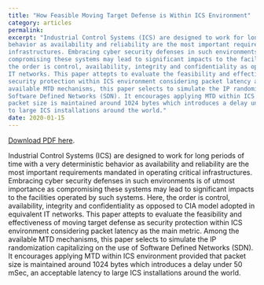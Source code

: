 ```yaml
---
title: "How Feasible Moving Target Defense is Within ICS Environment"
category: articles
permalink: 
excerpt: "Industrial Control Systems (ICS) are designed to work for long periods of time with a very deterministic
behavior as availability and reliability are the most important requirements mandated in operating critical
infrastructures. Embracing cyber security defenses in such environments is of utmost importance as
compromising these systems may lead to significant impacts to the facilities operated by such systems. Here,
the order is control, availability, integrity and confidentiality as opposed to CIA model adopted in equivalent
IT networks. This paper attepts to evaluate the feasibility and effectiveness of moving target defense as
security protection within ICS environment considering packet latency as the main metric. Among the
available MTD mechanisms, this paper selects to simulate the IP randomization capitalizing on the use of
Software Defined Networks (SDN). It encourages applying MTD within ICS environment provided that
packet size is maintained around 1024 bytes which introduces a delay under 50 mSec, an acceptable latency
to large ICS installations around the world."
date: 2020-01-15
---
```


<a href="https://www.onepetro.org/conference-paper/IPTC-19649-MS">Download PDF here</a>.

Industrial Control Systems (ICS) are designed to work for long periods of time with a very deterministic
behavior as availability and reliability are the most important requirements mandated in operating critical
infrastructures. Embracing cyber security defenses in such environments is of utmost importance as
compromising these systems may lead to significant impacts to the facilities operated by such systems. Here,
the order is control, availability, integrity and confidentiality as opposed to CIA model adopted in equivalent
IT networks. This paper attepts to evaluate the feasibility and effectiveness of moving target defense as
security protection within ICS environment considering packet latency as the main metric. Among the
available MTD mechanisms, this paper selects to simulate the IP randomization capitalizing on the use of
Software Defined Networks (SDN). It encourages applying MTD within ICS environment provided that
packet size is maintained around 1024 bytes which introduces a delay under 50 mSec, an acceptable latency
to large ICS installations around the world.



